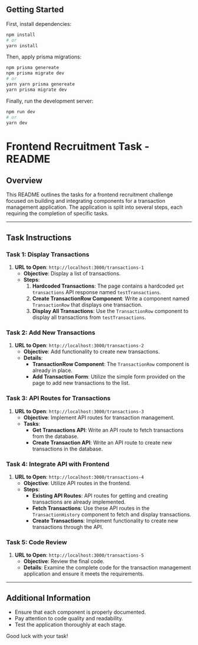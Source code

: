 ## Getting Started

First, install dependencies:

```bash
npm install
# or
yarn install
```

Then, apply prisma migrations:

```bash
npm prisma genereate
npm prisma migrate dev 
# or
yarn yarn prisma genereate
yarn prisma migrate dev
```

Finally, run the development server:

```bash
npm run dev
# or
yarn dev
```

# Frontend Recruitment Task - README

## Overview
This README outlines the tasks for a frontend recruitment challenge focused on building and integrating components for a transaction management application. The application is split into several steps, each requiring the completion of specific tasks.

---

## Task Instructions

### Task 1: Display Transactions
1. **URL to Open**: `http://localhost:3000/transactions-1`
    - **Objective**: Display a list of transactions.
    - **Steps**:
        1. **Hardcoded Transactions**: The page contains a hardcoded `get transactions` API response named `testTransactions`.
        2. **Create TransactionRow Component**: Write a component named `TransactionRow` that displays one transaction.
        3. **Display All Transactions**: Use the `TransactionRow` component to display all transactions from `testTransactions`.

### Task 2: Add New Transactions
1. **URL to Open**: `http://localhost:3000/transactions-2`
    - **Objective**: Add functionality to create new transactions.
    - **Details**:
        - **TransactionRow Component**: The `TransactionRow` component is already in place.
        - **Add Transaction Form**: Utilize the simple form provided on the page to add new transactions to the list.

### Task 3: API Routes for Transactions
1. **URL to Open**: `http://localhost:3000/transactions-3`
    - **Objective**: Implement API routes for transaction management.
    - **Tasks**:
        - **Get Transactions API**: Write an API route to fetch transactions from the database.
        - **Create Transaction API**: Write an API route to create new transactions in the database.

### Task 4: Integrate API with Frontend
1. **URL to Open**: `http://localhost:3000/transactions-4`
    - **Objective**: Utilize API routes in the frontend.
    - **Steps**:
        - **Existing API Routes**: API routes for getting and creating transactions are already implemented.
        - **Fetch Transactions**: Use these API routes in the `TransactionHistory` component to fetch and display transactions.
        - **Create Transactions**: Implement functionality to create new transactions through the API.

### Task 5: Code Review
1. **URL to Open**: `http://localhost:3000/transactions-5`
    - **Objective**: Review the final code.
    - **Details**: Examine the complete code for the transaction management application and ensure it meets the requirements.

---

## Additional Information
- Ensure that each component is properly documented.
- Pay attention to code quality and readability.
- Test the application thoroughly at each stage.

Good luck with your task!
